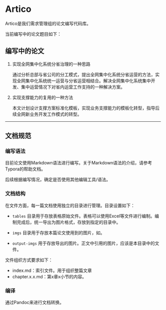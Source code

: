 # Artico

Artico是我们需求管理组的论文编写代码库。

当前编写中的论文题目如下：

## 编写中的论文

1. 实现全网集中化系统分省治理的一种思路

   通过分析总部与省公司的分工模式，提出全网集中化系统分省运营的方法，实现全网集中化系统统一运营与分省运营相结合。解决全网集中化系统集中开发、集中运营情况下对省内运营工作支持的一种解决方案。

2. 实现支撑能力的复用的一种方法

   本文计划设计支撑方案标准化模板，实现业务支撑能力的模板化转型，指导后续全网新业务开发工作模式的转型。




-----

## 文档规范

### 编写语法

目前论文使用Markdown语法进行编写。关于Markdown语法的介绍，请参考Typora的帮助文档。

后续根据编写情况，确定是否使用其他编辑工具/语法。

### 文档结构

在文件方面，每一篇文档使用独立的目录进行管理。目录设置如下： 

*  `tables` 目录用于存放表格原始文件。表格可以使用Excel等文件进行编制。编制完成后，统一导出为图片格式，存放到指定的目录中。


* `imgs` 目录用于存放本篇论文使用到的图片，如。
* `output-imgs` 用于存放导出的图片。正文中引用的图片，应该是本目录中的文件。

文件组织方式要求如下：

* index.md：索引文件。用于组织整篇文章
* chapter.x.x.md：第x章x小节的内容。

### 编译

通过Pandoc来进行文档转换。